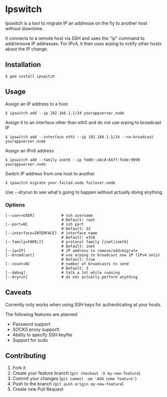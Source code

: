 # Ipswitch

Ipswitch is a tool to migrate IP an addresse on the fly to another host without downtime.

It connects to a remote host via SSH and uses the "ip" command to add/remove IP addresses.
For IPv4, it then uses arping to notify other hosts about the IP change.


## Installation

    $ gem install ipswitch

## Usage

Assign an IP address to a host

    $ ipswitch add --ip 192.168.1.1/24 yourappserver.node

Assign it to an interface other than eth0 and do not use arping to broadcast IP

    $ ipswitch add --interface eth1 --ip 192.168.1.1/24 --no-broadcast yourappserver.node

Assign an IPv6 address

    $ ipswitch add --family inet6 --ip fe80::abcd:66ff:fede:9999 yourappserver.node

Switch IP address from one host to another

    $ ipswitch migrate your.failed.node failover.node

Use --dryrun to see what's going to happen without actually doing anything


### Options

    [--user=USER]            # ssh username
                             # Default: root
    [--port=N]               # ssh port
                             # Default: 22
    [--interface=INTERFACE]  # interface name
                             # Default: eth0
    [--family=FAMILY]        # protocol family [inet|inet6]
                             # Default: inet
    [--ip=IP]                # IP address to remove/add/migrate
    [--broadcast]            # use arping to broadcast new IP (IPv4 only)
                             # Default: true
    [--count=N]              # number of broadcasts to send
                             # Default: 3
    [--debug]                # talk a lot while running
    [--dryrun]               # do not actually perform anything


## Caveats

Currently only works when using SSH keys for authenticating at your hosts.

The following features are planned

* Password support
* SOCKS proxy support)
* Ability to specify SSH keyfile
* Support for sudo


## Contributing

1. Fork it
2. Create your feature branch (`git checkout -b my-new-feature`)
3. Commit your changes (`git commit -am 'Add some feature'`)
4. Push to the branch (`git push origin my-new-feature`)
5. Create new Pull Request
